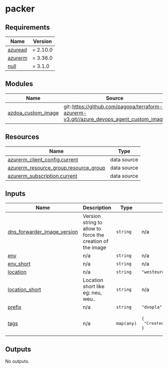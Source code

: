 # packer

<!-- markdownlint-disable -->
<!-- BEGINNING OF PRE-COMMIT-TERRAFORM DOCS HOOK -->
## Requirements

| Name | Version |
|------|---------|
| <a name="requirement_azuread"></a> [azuread](#requirement\_azuread) | = 2.10.0 |
| <a name="requirement_azurerm"></a> [azurerm](#requirement\_azurerm) | = 3.36.0 |
| <a name="requirement_null"></a> [null](#requirement\_null) | = 3.1.0 |

## Modules

| Name | Source | Version |
|------|--------|---------|
| <a name="module_azdoa_custom_image"></a> [azdoa\_custom\_image](#module\_azdoa\_custom\_image) | git::https://github.com/pagopa/terraform-azurerm-v3.git//azure_devops_agent_custom_image | v6.14.1 |

## Resources

| Name | Type |
|------|------|
| [azurerm_client_config.current](https://registry.terraform.io/providers/hashicorp/azurerm/3.36.0/docs/data-sources/client_config) | data source |
| [azurerm_resource_group.resource_group](https://registry.terraform.io/providers/hashicorp/azurerm/3.36.0/docs/data-sources/resource_group) | data source |
| [azurerm_subscription.current](https://registry.terraform.io/providers/hashicorp/azurerm/3.36.0/docs/data-sources/subscription) | data source |

## Inputs

| Name | Description | Type | Default | Required |
|------|-------------|------|---------|:--------:|
| <a name="input_dns_forwarder_image_version"></a> [dns\_forwarder\_image\_version](#input\_dns\_forwarder\_image\_version) | Version string to allow to force the creation of the image | `string` | n/a | yes |
| <a name="input_env"></a> [env](#input\_env) | n/a | `string` | n/a | yes |
| <a name="input_env_short"></a> [env\_short](#input\_env\_short) | n/a | `string` | n/a | yes |
| <a name="input_location"></a> [location](#input\_location) | n/a | `string` | `"westeurope"` | no |
| <a name="input_location_short"></a> [location\_short](#input\_location\_short) | Location short like eg: neu, weu.. | `string` | n/a | yes |
| <a name="input_prefix"></a> [prefix](#input\_prefix) | n/a | `string` | `"dvopla"` | no |
| <a name="input_tags"></a> [tags](#input\_tags) | n/a | `map(any)` | <pre>{<br>  "CreatedBy": "Terraform"<br>}</pre> | no |

## Outputs

No outputs.
<!-- END OF PRE-COMMIT-TERRAFORM DOCS HOOK -->
